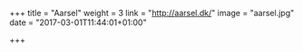 +++
title = "Aarsel"
weight = 3
link = "http://aarsel.dk/"
image = "aarsel.jpg"
date = "2017-03-01T11:44:01+01:00"

+++


